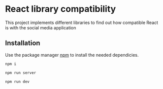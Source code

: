 # React library compatibility

This project implements different libraries to find out how compatible React is with the social media application

## Installation

Use the package manager [npm](https://nodejs.org/en/download) to install the needed dependicies.

```bash
npm i

npm run server

npm run dev
```
